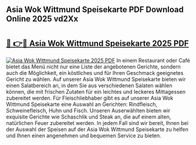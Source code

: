 ## Asia Wok Wittmund Speisekarte PDF Download Online 2025 vd2Xx

# <h2><a href="http://gc8gdj.nevu.top/?p=Asia+Wok+Wittmund+Speisekarte">🔗 👉🔴 Asia Wok Wittmund Speisekarte 2025 PDF</a></h2>

[![Asia Wok Wittmund Speisekarte 2025 PDF](https://i.imgur.com/dBaPXMq.png)](http://gc8gdj.nevu.top/?p=Asia+Wok+Wittmund+Speisekarte)
In einem Restaurant oder Café bietet das Menü nicht nur eine Liste der angebotenen Gerichte, sondern auch die Möglichkeit, ein köstliches und für Ihren Geschmack geeignetes Gericht zu wählen. Auf unserer Asia Wok Wittmund Speisekarte bieten wir einen Salatbereich an, in dem Sie aus verschiedenen Salaten wählen können, die mit frischen Zutaten für ein leichtes und leckeres Mittagessen zubereitet werden. Für Fleischliebhaber gibt es auf unserer Asia Wok Wittmund Speisekarte eine Auswahl an Gerichten: Rindfleisch, Schweinefleisch, Huhn und Fisch. Unseren Auserwählten bieten wir exquisite Gerichte wie Schaschlik und Steak an, die auf einem alten, natürlichen Feuer zubereitet werden. In jedem Fall sind wir bereit, Ihnen bei der Auswahl der Speisen auf der Asia Wok Wittmund Speisekarte zu helfen und Ihnen einen angenehmen und bequemen Service zu bieten.
